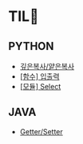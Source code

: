 # TIL🌱

## PYTHON
+ [깊은복사/얕은복사](https://github.com/leeyeon-u/TIL/blob/main/20230207/%EA%B9%8A%EC%9D%80%EB%B3%B5%EC%82%AC-%EC%96%95%EC%9D%80%EB%B3%B5%EC%82%AC.md)
+ [[함수] 입출력](https://github.com/leeyeon-u/TIL/blob/main/20230207/%EC%82%AC%EC%9A%A9%EC%9E%90%20%EC%9E%85%EC%B6%9C%EB%A0%A5.md)
+ [[모듈] Select](https://github.com/leeyeon-u/TIL/blob/main/20230213/Select.md)
## JAVA
+ [Getter/Setter](https://github.com/leeyeon-u/TIL/blob/main/20230213/Getter-Setter.md)
